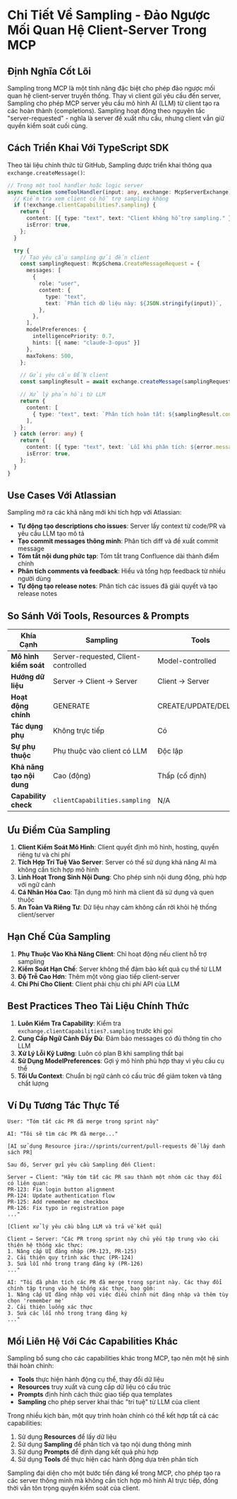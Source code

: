 # Chi Tiết Về Sampling - Đảo Ngược Mối Quan Hệ Client-Server Trong MCP

## Định Nghĩa Cốt Lõi

Sampling trong MCP là một tính năng đặc biệt cho phép đảo ngược mối quan hệ client-server truyền thống. Thay vì client gửi yêu cầu đến server, Sampling cho phép MCP server yêu cầu mô hình AI (LLM) từ client tạo ra các hoàn thành (completions). Sampling hoạt động theo nguyên tắc "server-requested" - nghĩa là server đề xuất nhu cầu, nhưng client vẫn giữ quyền kiểm soát cuối cùng.

## Cách Triển Khai Với TypeScript SDK

Theo tài liệu chính thức từ GitHub, Sampling được triển khai thông qua `exchange.createMessage()`:

```typescript
// Trong một tool handler hoặc logic server
async function someToolHandler(input: any, exchange: McpServerExchange) {
  // Kiểm tra xem client có hỗ trợ sampling không
  if (!exchange.clientCapabilities?.sampling) {
    return {
      content: [{ type: "text", text: "Client không hỗ trợ sampling." }],
      isError: true,
    };
  }

  try {
    // Tạo yêu cầu sampling gửi đến client
    const samplingRequest: McpSchema.CreateMessageRequest = {
      messages: [
        {
          role: "user",
          content: {
            type: "text",
            text: `Phân tích dữ liệu này: ${JSON.stringify(input)}`,
          },
        },
      ],
      modelPreferences: {
        intelligencePriority: 0.7,
        hints: [{ name: "claude-3-opus" }]
      },
      maxTokens: 500,
    };

    // Gửi yêu cầu ĐẾN client
    const samplingResult = await exchange.createMessage(samplingRequest);

    // Xử lý phản hồi từ LLM
    return {
      content: [
        { type: "text", text: `Phân tích hoàn tất: ${samplingResult.content.text}` },
      ],
    };
  } catch (error: any) {
    return {
      content: [{ type: "text", text: `Lỗi khi phân tích: ${error.message}` }],
      isError: true,
    };
  }
}
```

## Use Cases Với Atlassian

Sampling mở ra các khả năng mới khi tích hợp với Atlassian:
- **Tự động tạo descriptions cho issues**: Server lấy context từ code/PR và yêu cầu LLM tạo mô tả
- **Tạo commit messages thông minh**: Phân tích diff và đề xuất commit message
- **Tóm tắt nội dung phức tạp**: Tóm tắt trang Confluence dài thành điểm chính
- **Phân tích comments và feedback**: Hiểu và tổng hợp feedback từ nhiều người dùng
- **Tự động tạo release notes**: Phân tích các issues đã giải quyết và tạo release notes

## So Sánh Với Tools, Resources & Prompts

| Khía Cạnh | Sampling | Tools | Resources | Prompts |
|-----------|----------|-------|-----------|---------|
| **Mô hình kiểm soát** | Server-requested, Client-controlled | Model-controlled | Application-controlled | Template-oriented |
| **Hướng dữ liệu** | Server → Client → Server | Client → Server | Client → Server | Server → Client |
| **Hoạt động chính** | GENERATE | CREATE/UPDATE/DELETE | READ | FORMAT/TEMPLATE |
| **Tác dụng phụ** | Không trực tiếp | Có | Không | Không |
| **Sự phụ thuộc** | Phụ thuộc vào client có LLM | Độc lập | Độc lập | Độc lập |
| **Khả năng tạo nội dung** | Cao (động) | Thấp (cố định) | Không | Trung bình (template) |
| **Capability check** | `clientCapabilities.sampling` | N/A | N/A | N/A |

## Ưu Điểm Của Sampling

1. **Client Kiểm Soát Mô Hình**: Client quyết định mô hình, hosting, quyền riêng tư và chi phí
2. **Tích Hợp Trí Tuệ Vào Server**: Server có thể sử dụng khả năng AI mà không cần tích hợp mô hình
3. **Linh Hoạt Trong Sinh Nội Dung**: Cho phép sinh nội dung động, phù hợp với ngữ cảnh
4. **Cá Nhân Hóa Cao**: Tận dụng mô hình mà client đã sử dụng và quen thuộc
5. **An Toàn Và Riêng Tư**: Dữ liệu nhạy cảm không cần rời khỏi hệ thống client/server

## Hạn Chế Của Sampling

1. **Phụ Thuộc Vào Khả Năng Client**: Chỉ hoạt động nếu client hỗ trợ sampling
2. **Kiểm Soát Hạn Chế**: Server không thể đảm bảo kết quả cụ thể từ LLM
3. **Độ Trễ Cao Hơn**: Thêm một vòng giao tiếp client-server
4. **Chi Phí Cho Client**: Client phải chịu chi phí API của LLM

## Best Practices Theo Tài Liệu Chính Thức

1. **Luôn Kiểm Tra Capability**: Kiểm tra `exchange.clientCapabilities?.sampling` trước khi gọi
2. **Cung Cấp Ngữ Cảnh Đầy Đủ**: Đảm bảo messages có đủ thông tin cho LLM
3. **Xử Lý Lỗi Kỹ Lưỡng**: Luôn có plan B khi sampling thất bại
4. **Sử Dụng ModelPreferences**: Gợi ý mô hình phù hợp thay vì yêu cầu cụ thể
5. **Tối Ưu Context**: Chuẩn bị ngữ cảnh có cấu trúc để giảm token và tăng chất lượng

## Ví Dụ Tương Tác Thực Tế

```
User: "Tóm tắt các PR đã merge trong sprint này"

AI: "Tôi sẽ tìm các PR đã merge..."

[AI sử dụng Resource jira://sprints/current/pull-requests để lấy danh sách PR]

Sau đó, Server gửi yêu cầu Sampling đến Client:

Server → Client: "Hãy tóm tắt các PR sau thành một nhóm các thay đổi có liên quan:
PR-123: Fix login button alignment
PR-124: Update authentication flow
PR-125: Add remember me checkbox
PR-126: Fix typo in registration page
..."

[Client xử lý yêu cầu bằng LLM và trả về kết quả]

Client → Server: "Các PR trong sprint này chủ yếu tập trung vào cải thiện hệ thống xác thực:
1. Nâng cấp UI đăng nhập (PR-123, PR-125)
2. Cải thiện quy trình xác thực (PR-124)
3. Sửa lỗi nhỏ trong trang đăng ký (PR-126)
..."

AI: "Tôi đã phân tích các PR đã merge trong sprint này. Các thay đổi chính tập trung vào hệ thống xác thực, bao gồm:
1. Nâng cấp UI đăng nhập với việc điều chỉnh nút đăng nhập và thêm tùy chọn 'remember me'
2. Cải thiện luồng xác thực
3. Sửa các lỗi nhỏ trong trang đăng ký
..."
```

## Mối Liên Hệ Với Các Capabilities Khác

Sampling bổ sung cho các capabilities khác trong MCP, tạo nên một hệ sinh thái hoàn chỉnh:

- **Tools** thực hiện hành động cụ thể, thay đổi dữ liệu
- **Resources** truy xuất và cung cấp dữ liệu có cấu trúc
- **Prompts** định hình cách thức giao tiếp qua templates
- **Sampling** cho phép server khai thác "trí tuệ" từ LLM của client

Trong nhiều kịch bản, một quy trình hoàn chỉnh có thể kết hợp tất cả các capabilities:
1. Sử dụng **Resources** để lấy dữ liệu
2. Sử dụng **Sampling** để phân tích và tạo nội dung thông minh
3. Sử dụng **Prompts** để định dạng kết quả phù hợp
4. Sử dụng **Tools** để thực hiện các hành động dựa trên phân tích

Sampling đại diện cho một bước tiến đáng kể trong MCP, cho phép tạo ra các server thông minh mà không cần tích hợp mô hình AI trực tiếp, đồng thời vẫn tôn trọng quyền kiểm soát của client. 